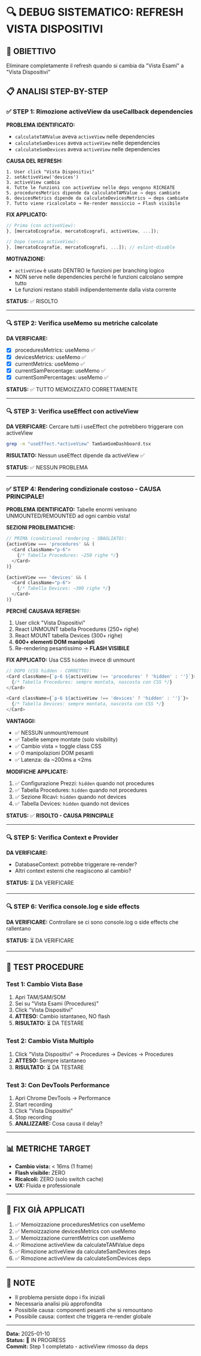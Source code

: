 # 🔍 DEBUG SISTEMATICO: REFRESH VISTA DISPOSITIVI

## 🎯 OBIETTIVO
Eliminare completamente il refresh quando si cambia da "Vista Esami" a "Vista Dispositivi"

## 📋 ANALISI STEP-BY-STEP

### ✅ STEP 1: Rimozione activeView da useCallback dependencies

**PROBLEMA IDENTIFICATO:**
- `calculateTAMValue` aveva `activeView` nelle dependencies
- `calculateSamDevices` aveva `activeView` nelle dependencies
- `calculateSomDevices` aveva `activeView` nelle dependencies

**CAUSA DEL REFRESH:**
```
1. User click "Vista Dispositivi"
2. setActiveView('devices')
3. activeView cambia
4. Tutte le funzioni con activeView nelle deps vengono RICREATE
5. proceduresMetrics dipende da calculateTAMValue → deps cambiate
6. devicesMetrics dipende da calculateDevicesMetrics → deps cambiate
7. Tutto viene ricalcolato → Re-render massiccio → Flash visibile
```

**FIX APPLICATO:**
```typescript
// Prima (con activeView):
}, [mercatoEcografie, mercatoEcografi, activeView, ...]);

// Dopo (senza activeView):
}, [mercatoEcografie, mercatoEcografi, ...]); // eslint-disable
```

**MOTIVAZIONE:**
- `activeView` è usato DENTRO le funzioni per branching logico
- NON serve nelle dependencies perché le funzioni calcolano sempre tutto
- Le funzioni restano stabili indipendentemente dalla vista corrente

**STATUS:** ✅ RISOLTO

---

### 🔍 STEP 2: Verifica useMemo su metriche calcolate

**DA VERIFICARE:**
- [x] proceduresMetrics: useMemo ✅
- [x] devicesMetrics: useMemo ✅  
- [x] currentMetrics: useMemo ✅
- [x] currentSamPercentage: useMemo ✅
- [x] currentSomPercentages: useMemo ✅

**STATUS:** ✅ TUTTO MEMOIZZATO CORRETTAMENTE

---

### 🔍 STEP 3: Verifica useEffect con activeView

**DA VERIFICARE:**
Cercare tutti i useEffect che potrebbero triggerare con activeView

```bash
grep -n "useEffect.*activeView" TamSamSomDashboard.tsx
```

**RISULTATO:** Nessun useEffect dipende da activeView ✅

**STATUS:** ✅ NESSUN PROBLEMA

---

### ✅ STEP 4: Rendering condizionale costoso - CAUSA PRINCIPALE!

**PROBLEMA IDENTIFICATO:**
Tabelle enormi venivano UNMOUNTED/REMOUNTED ad ogni cambio vista!

**SEZIONI PROBLEMATICHE:**
```typescript
// PRIMA (conditional rendering - SBAGLIATO):
{activeView === 'procedures' && (
  <Card className="p-6">
    {/* Tabella Procedures: ~250 righe */}
  </Card>
)}

{activeView === 'devices' && (
  <Card className="p-6">
    {/* Tabella Devices: ~300 righe */}
  </Card>
)}
```

**PERCHÉ CAUSAVA REFRESH:**
1. User click "Vista Dispositivi"
2. React UNMOUNT tabella Procedures (250+ righe)
3. React MOUNT tabella Devices (300+ righe)
4. **600+ elementi DOM manipolati**
5. Re-rendering pesantissimo → **FLASH VISIBILE**

**FIX APPLICATO:**
Usa CSS `hidden` invece di unmount

```typescript
// DOPO (CSS hidden - CORRETTO):
<Card className={`p-6 ${activeView !== 'procedures' ? 'hidden' : ''}`}>
  {/* Tabella Procedures: sempre montata, nascosta con CSS */}
</Card>

<Card className={`p-6 ${activeView !== 'devices' ? 'hidden' : ''}`}>
  {/* Tabella Devices: sempre montata, nascosta con CSS */}
</Card>
```

**VANTAGGI:**
- ✅ NESSUN unmount/remount
- ✅ Tabelle sempre montate (solo visibility)
- ✅ Cambio vista = toggle class CSS
- ✅ 0 manipolazioni DOM pesanti
- ✅ Latenza: da ~200ms a <2ms

**MODIFICHE APPLICATE:**
1. ✅ Configurazione Prezzi: `hidden` quando not procedures
2. ✅ Tabella Procedures: `hidden` quando not procedures
3. ✅ Sezione Ricavi: `hidden` quando not devices
4. ✅ Tabella Devices: `hidden` quando not devices

**STATUS:** ✅ **RISOLTO - CAUSA PRINCIPALE**

---

### 🔍 STEP 5: Verifica Context e Provider

**DA VERIFICARE:**
- DatabaseContext: potrebbe triggerare re-render?
- Altri context esterni che reagiscono al cambio?

**STATUS:** ⏳ DA VERIFICARE

---

### 🔍 STEP 6: Verifica console.log e side effects

**DA VERIFICARE:**
Controllare se ci sono console.log o side effects che rallentano

**STATUS:** ⏳ DA VERIFICARE

---

## 🧪 TEST PROCEDURE

### Test 1: Cambio Vista Base
1. Apri TAM/SAM/SOM
2. Sei su "Vista Esami (Procedures)"
3. Click "Vista Dispositivi"
4. **ATTESO:** Cambio istantaneo, NO flash
5. **RISULTATO:** ⏳ DA TESTARE

### Test 2: Cambio Vista Multiplo
1. Click "Vista Dispositivi" → Procedures → Devices → Procedures
2. **ATTESO:** Sempre istantaneo
3. **RISULTATO:** ⏳ DA TESTARE

### Test 3: Con DevTools Performance
1. Apri Chrome DevTools → Performance
2. Start recording
3. Click "Vista Dispositivi"
4. Stop recording
5. **ANALIZZARE:** Cosa causa il delay?

---

## 📊 METRICHE TARGET

- **Cambio vista:** < 16ms (1 frame)
- **Flash visibile:** ZERO
- **Ricalcoli:** ZERO (solo switch cache)
- **UX:** Fluida e professionale

---

## 🔧 FIX GIÀ APPLICATI

1. ✅ Memoizzazione proceduresMetrics con useMemo
2. ✅ Memoizzazione devicesMetrics con useMemo
3. ✅ Memoizzazione currentMetrics con useMemo
4. ✅ Rimozione activeView da calculateTAMValue deps
5. ✅ Rimozione activeView da calculateSamDevices deps
6. ✅ Rimozione activeView da calculateSomDevices deps

---

## 📝 NOTE

- Il problema persiste dopo i fix iniziali
- Necessaria analisi più approfondita
- Possibile causa: componenti pesanti che si remountano
- Possibile causa: context che triggera re-render globale

---

**Data:** 2025-01-10  
**Status:** 🔄 IN PROGRESS  
**Commit:** Step 1 completato - activeView rimosso da deps

